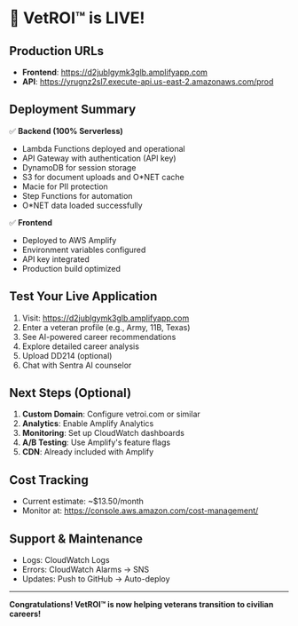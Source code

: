 # 🎉 VetROI™ is LIVE!

## Production URLs
- **Frontend**: https://d2jublgymk3glb.amplifyapp.com
- **API**: https://yrugnz2sl7.execute-api.us-east-2.amazonaws.com/prod

## Deployment Summary
✅ **Backend (100% Serverless)**
- Lambda Functions deployed and operational
- API Gateway with authentication (API key)
- DynamoDB for session storage
- S3 for document uploads and O*NET cache
- Macie for PII protection
- Step Functions for automation
- O*NET data loaded successfully

✅ **Frontend**
- Deployed to AWS Amplify
- Environment variables configured
- API key integrated
- Production build optimized

## Test Your Live Application
1. Visit: https://d2jublgymk3glb.amplifyapp.com
2. Enter a veteran profile (e.g., Army, 11B, Texas)
3. See AI-powered career recommendations
4. Explore detailed career analysis
5. Upload DD214 (optional)
6. Chat with Sentra AI counselor

## Next Steps (Optional)
1. **Custom Domain**: Configure vetroi.com or similar
2. **Analytics**: Enable Amplify Analytics
3. **Monitoring**: Set up CloudWatch dashboards
4. **A/B Testing**: Use Amplify's feature flags
5. **CDN**: Already included with Amplify

## Cost Tracking
- Current estimate: ~$13.50/month
- Monitor at: https://console.aws.amazon.com/cost-management/

## Support & Maintenance
- Logs: CloudWatch Logs
- Errors: CloudWatch Alarms → SNS
- Updates: Push to GitHub → Auto-deploy

---

**Congratulations! VetROI™ is now helping veterans transition to civilian careers!**